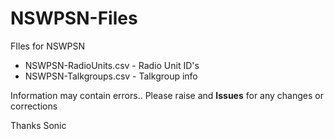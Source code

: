 # NSWPSN-Files
FIles for NSWPSN

* NSWPSN-RadioUnits.csv - Radio Unit ID's
* NSWPSN-Talkgroups.csv - Talkgroup info

Information may contain errors..  Please raise and **Issues** for any changes or corrections

  Thanks Sonic
